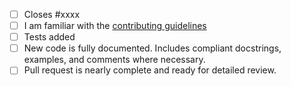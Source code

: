 <!-- Thank you for your contribution! The following items must be addressed before the code can be merged. Please don't hesitate to ask for help if you're unsure of how to accomplish any of the items. Feel free to remove checklist items that are not relevant to your change. -->

 - [ ] Closes #xxxx
 - [ ] I am familiar with the [contributing guidelines](https://github.com/Saransh-cpp/riemapp/blob/main/CONTRIBUTING.md)
 - [ ] Tests added
 - [ ] New code is fully documented. Includes compliant docstrings, examples, and comments where necessary.
 - [ ] Pull request is nearly complete and ready for detailed review.

<!-- Brief description of the problem and proposed solution (if not already fully described in the issue linked to above): -->
